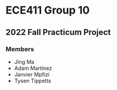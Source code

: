 # ECE411 Group 10
## 2022 Fall Practicum Project

### Members
* Jing Ma
* Adam Martinez
* Janvier Mpfizi
* Tysen Tippetts

